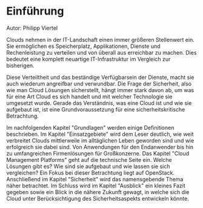 # Einführung
Autor: Philipp Viertel

Clouds nehmen in der IT-Landschaft einen immer größeren Stellenwert ein. Sie ermöglichen es Speicherplatz, Applikationen, Dienste und Rechenleistung zu verteilen und von überall aus erreichbar zu machen. Dies bedeutet eine komplett neuartige IT-Infrastruktur im Vergleich zur bisherigen.

Diese Verteiltheit und das beständige Verfügbarsein der Dienste, macht sie auch wiederum angreifbar und verwundbar. Die Frage der Sicherheit, also wie man Cloud Lösungen sicherstellt, hängt immer stark davon ab, um was für eine Art Cloud es sich handelt und mit welcher Technologie sie umgesetzt wurde. Gerade das Verständnis, was eine Cloud ist und wie sie aufgebaut ist, ist eine Grundvoraussetzung für eine sicherheitskritische Betrachtung.

Im nachfolgenden Kapitel "Grundlagen" werden einige Definitionen beschrieben. Im Kapitel "Einsatzgebiete" wird dem Leser deutlich, wie weit verbreitet Clouds mittlerweile im alltäglichen Leben geworden sind und wie erfolgreich sie dabei sind. Von Anwendungen für den Endanwender bis hin zu umfangreichen Firmenlösungen für Großkonzerne. Das Kapitel "Cloud Management Platforms" geht auf die technische Seite ein. Welche Lösungen gibt es? Wie sind sie aufgebaut und wie lassen sie sich vergleichen? Ein Fokus bei dieser Betrachtung liegt auf OpenStack. Anschließend im Kapitel "Sicherheit" wird das namensgebende Thema näher betrachtet. Im Schluss wird im Kapitel "Ausblick" ein kleines Fazit gegeben sowie ein Blick in die nähere Zukunft gewagt, in welche sich die Cloud unter Berücksichtigung des Sicherheitsaspekts entwickeln könnte.

